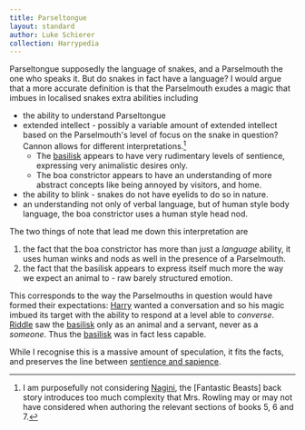 ```yaml
---
title: Parseltongue
layout: standard
author: Luke Schierer
collection: Harrypedia
---
```


Parseltongue supposedly the language of snakes, and a Parselmouth the one who speaks it. But do snakes in fact have a language? I would argue that a more accurate definition is that the Parselmouth exudes a magic that imbues in localised snakes extra abilities including

- the ability to understand Parseltongue
- extended intellect - possibly a variable amount of extended intellect based on the Parselmouth's level of focus on the snake in question? Cannon allows for different interpretations.[^241109-1]
  - The [basilisk] appears to have very rudimentary levels of sentience, expressing very animalistic desires only.
  - The boa constrictor appears to have an understanding of more abstract concepts like being annoyed by visitors, and home.
- the ability to blink - snakes do not have eyelids to do so in nature.
- an understanding not only of verbal language, but of human style body language, the boa constrictor uses a human style head nod.

The two things of note that lead me down this interpretation are

1. the fact that the boa constrictor has more than just a _language_ ability, it uses human winks and nods as well in the presence of a Parselmouth.
2. the fact that the basilisk appears to express itself much more the way we expect an animal to - raw barely structured emotion.

This corresponds to the way the Parselmouths in question would have formed their expectations: [Harry] wanted a conversation and so his magic imbued its target with the ability to respond at a level able to _converse_. [Riddle] saw the [basilisk] only as an animal and a servant, never as a _someone_. Thus the [basilisk] was in fact less capable.

While I recognise this is a massive amount of speculation, it fits the facts, and preserves the line between [sentience and sapience].

[basilisk]: /Harrypedia/animals/basilisk/
[Harry]: /Harrypedia/people/Potter/Harry_James/
[Riddle]: /Harrypedia/people/riddle/tom_marvolo/
[sentience and sapience]: /Harrypedia/animals/
[Nagini]: /Harrypedia/people/nagini/
[Fantatic Beasts]: /Harrypedia/fantaticbeasts/

[^241109-1]: I am purposefully not considering [Nagini], the [Fantastic Beasts] back story introduces too much complexity that Mrs. Rowling may or may not have considered when authoring the relevant sections of books 5, 6 and 7.
